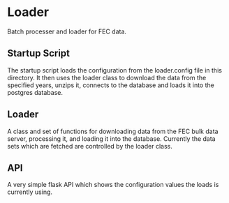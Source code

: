 # Loader
Batch processer and loader for FEC data.

## Startup Script
The startup script loads the configuration from the loader.config file in this directory.  It then uses the loader class to download the data from the specified years, unzips it, connects to the database and loads it into the postgres database.

## Loader
A class and set of functions for downloading data from the FEC bulk data server, processing it, and loading it into the database.  Currently the data sets which are fetched are controlled by the loader class.

## API
A very simple flask API which shows the configuration values the loads is currently using.

